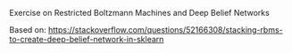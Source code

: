 Exercise on Restricted Boltzmann Machines and Deep Belief Networks

Based on: https://stackoverflow.com/questions/52166308/stacking-rbms-to-create-deep-belief-network-in-sklearn
